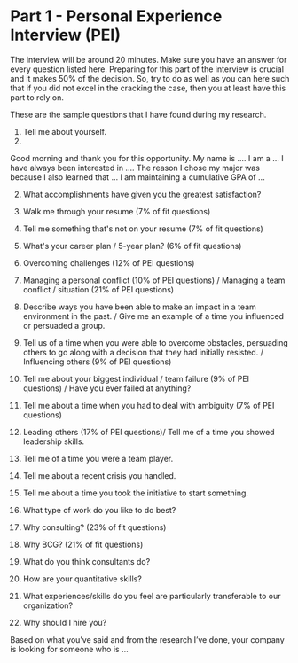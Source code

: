 <h1> Part 1 - Personal Experience Interview (PEI) </h1>

<p> The interview will be around 20 minutes.
Make sure you have an answer for every question listed here. 
Preparing for this part of the interview is crucial and it makes 50% of the decision. 
So, try to do as well as you can here such that if you did not excel in the cracking the case, 
then you at least have this part to rely on. </p>

<p> These are the sample questions that I have found during my research. </p>

1.	Tell me about yourself.
2.	
Good morning and thank you for this opportunity. My name is ....
I am a ... I have always been interested in ....  The reason I chose my major was because 
I also learned that ... I am maintaining a cumulative GPA of ... 

2.	What accomplishments have given you the greatest satisfaction?

3.	Walk me through your resume (7% of fit questions)

4.	Tell me something that's not on your resume (7% of fit questions)

5.	What's your career plan / 5-year plan? (6% of fit questions)

6.	Overcoming challenges (12% of PEI questions)

7.	Managing a personal conflict (10% of PEI questions) / Managing a team conflict / situation (21% of PEI questions)

8.	Describe ways you have been able to make an impact in a team environment in the past. / Give me an example of a time you influenced or persuaded a group.

9.	Tell us of a time when you were able to overcome obstacles, persuading others to go along with a decision that they had initially resisted. / Influencing others (9% of PEI questions)

10.	Tell me about your biggest individual / team failure (9% of PEI questions) / Have you ever failed at anything? 
  
11.	Tell me about a time when you had to deal with ambiguity (7% of PEI questions)

12.	Leading others (17% of PEI questions)/ Tell me of a time you showed leadership skills.

13.	Tell me of a time you were a team player.

14.	Tell me about a recent crisis you handled.

15.	Tell me about a time you took the initiative to start something.

16.	What type of work do you like to do best?

17.	Why consulting? (23% of fit questions)

18.	Why BCG? (21% of fit questions)

19.	What do you think consultants do?

20.	How are your quantitative skills?

21.	What experiences/skills do you feel are particularly transferable to our organization?

22.	Why should I hire you?

Based on what you’ve said and from the research I’ve done, your company is looking for someone who is ...
